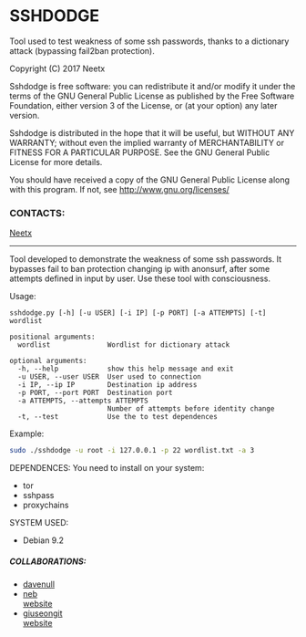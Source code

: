 SSHDODGE
========
Tool used to test weakness of some ssh passwords, thanks to a dictionary attack (bypassing fail2ban protection).<br/>

Copyright (C) 2017  Neetx

Sshdodge is free software: you can redistribute it and/or modify
it under the terms of the GNU General Public License as published by
the Free Software Foundation, either version 3 of the License, or
(at your option) any later version.

Sshdodge is distributed in the hope that it will be useful,
but WITHOUT ANY WARRANTY; without even the implied warranty of
MERCHANTABILITY or FITNESS FOR A PARTICULAR PURPOSE.  See the
GNU General Public License for more details.

You should have received a copy of the GNU General Public License
along with this program.  If not, see <http://www.gnu.org/licenses/>

### CONTACTS:
[Neetx](mailto:neetx@protonmail.com)

---

Tool developed to demonstrate the weakness of some ssh passwords.
It bypasses fail to ban protection changing ip with anonsurf, after some attempts defined in input by user.
Use these tool with consciousness.

Usage:
```
sshdodge.py [-h] [-u USER] [-i IP] [-p PORT] [-a ATTEMPTS] [-t] wordlist

positional arguments:
  wordlist              Wordlist for dictionary attack

optional arguments:
  -h, --help            show this help message and exit
  -u USER, --user USER  User used to connection
  -i IP, --ip IP        Destination ip address
  -p PORT, --port PORT  Destination port
  -a ATTEMPTS, --attempts ATTEMPTS
                        Number of attempts before identity change
  -t, --test            Use the to test dependences
```

Example:
```bash
sudo ./sshdodge -u root -i 127.0.0.1 -p 22 wordlist.txt -a 3
```

DEPENDENCES: You need to install on your system:
* tor
* sshpass
* proxychains

SYSTEM USED:
* Debian 9.2

##### COLLABORATIONS:

* [davenull](mailto:dave-null@riseup.net)
* [neb](nebulasit@riseup.net)<br/>[website](https://www.freenixsecurity.net)
* [giuseongit](giuseppe.pagano.p@gmail.com)<br/>[website](https://github.com/giuseongit)